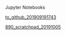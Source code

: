 Jupyter Notebooks

[to_github_201909191743](http://nbviewer.jupyter.org/github/letdata/provisional/blob/master/to_github_201909191743.ipynb)

[890_scratchpad_20191005](http://nbviewer.jupyter.org/github/letdata/provisional/blob/master/890_scratchpad_20191005.ipynb)
